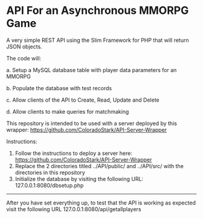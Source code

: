 # API For an Asynchronous MMORPG Game
A very simple REST API using the Slim Framework for PHP that will return JSON objects.  

The code will:

 a. Setup a MySQL database table with player data parameters for an MMORPG
 
 b. Populate the database with test records
 
 c. Allow clients of the API to Create, Read, Update and Delete
 
 d. Allow clients to make queries for matchmaking
 
 
 
This repository is intended to be used with a server deployed by this wrapper: https://github.com/ColoradoStark/API-Server-Wrapper

Instructions:  

1. Follow the instructions to deploy a server here: https://github.com/ColoradoStark/API-Server-Wrapper
2. Replace the 2 directories titled ../API/public/ and ../API/src/ with the directories in this repository
3. Initialize the database by visiting the following URL: 127.0.0.1:8080/dbsetup.php

------------------------------------------------------------------------------------------------------

After you have set everything up, to test that the API is working as expected 
visit the following URL 127.0.0.1:8080/api/getallplayers
